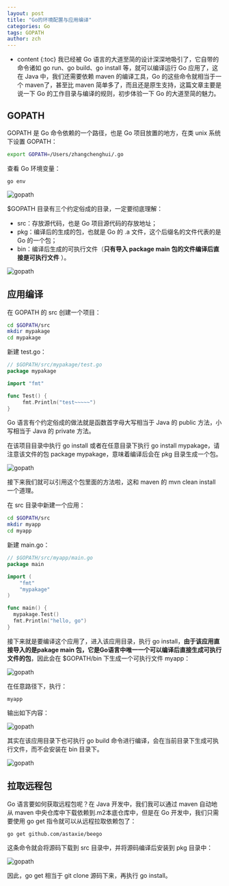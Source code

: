 ```yaml
---
layout: post
title: "Go的环境配置与应用编译"
categories: Go
tags: GOPATH
author: zch
---
```


* content
{:toc}
我已经被 Go 语言的大道至简的设计深深地吸引了，它自带的命令诸如 go run、go build、go install 等，就可以编译运行 Go 应用了，这在 Java 中，我们还需要依赖 maven 的编译工具，Go 的这些命令就相当于一个 maven了，甚至比 maven 简单多了，而且还是原生支持，这篇文章主要是说一下 Go 的工作目录与编译的规则，初步体验一下 Go 的大道至简的魅力。











## GOPATH

GOPATH 是 Go 命令依赖的一个路径，也是 Go 项目放置的地方，在类 unix 系统下设置 GOPATH：

```bash
export GOPATH=/Users/zhangchenghui/.go
```

查看 Go 环境变量：

```bash
go env
```

![gopath](https://raw.githubusercontent.com/objcoding/objcoding.github.io/master/images/go.png)



$GOPATH 目录有三个约定俗成的目录，一定要彻底理解：

- src：存放源代码，也是 Go 项目源代码的存放地址；
- pkg：编译后的生成的包，也就是 Go 的 .a 文件，这个后缀名的文件代表的是 Go  的一个包；
- bin：编译后生成的可执行文件（**只有导入 package main 包的文件编译后直接是可执行文件** ）。



![gopath](https://raw.githubusercontent.com/objcoding/objcoding.github.io/master/images/go2.png)



## 应用编译

在 GOPATH 的 src 创建一个项目：

```bash
cd $GOPATH/src
mkdir mypakage
cd mypakage
```

新建 test.go：

```go
// $GOPATH/src/mypakage/test.go
package mypakage

import "fmt"

func Test() {
     fmt.Println("test~~~~~")
}
```

Go 语言有个约定俗成的做法就是函数首字母大写相当于 Java 的 public 方法，小写相当于 Java 的 private 方法。

在该项目目录中执行 go install 或者在任意目录下执行 go install mypakage，请注意该文件的包 package mypakage，意味着编译后会在 pkg 目录生成一个包。

![gopath](https://raw.githubusercontent.com/objcoding/objcoding.github.io/master/images/go3.png)

接下来我们就可以引用这个包里面的方法啦，这和 maven 的 mvn clean install 一个道理。

在 src 目录中新建一个应用：

```bash
cd $GOPATH/src
mkdir myapp
cd myapp
```

新建 main.go：

```go
// $GOPATH/src/myapp/main.go
package main

import (
	"fmt"
  	"mypakage"
)

func main() {
  mypakage.Test()
  fmt.Println("hello, go")
}
```



接下来就是要编译这个应用了，进入该应用目录，执行 go install，**由于该应用直接导入的是pakage main 包，它是Go语言中唯一一个可以编译后直接生成可执行文件的包**，因此会在 $GOPATH/bin 下生成一个可执行文件  myapp：

![gopath](https://raw.githubusercontent.com/objcoding/objcoding.github.io/master/images/go4.png)

在任意路径下，执行：

```
myapp
```

输出如下内容：

![gopath](https://raw.githubusercontent.com/objcoding/objcoding.github.io/master/images/go5.png)



其实在该应用目录下也可执行 go build 命令进行编译，会在当前目录下生成可执行文件，而不会安装在 bin 目录下。

![gopath](https://raw.githubusercontent.com/objcoding/objcoding.github.io/master/images/go6.png)





## 拉取远程包

Go 语言要如何获取远程包呢？在 Java 开发中，我们我可以通过 maven 自动地从 maven 中央仓库中下载依赖到.m2本底仓库中，但是在 Go 开发中，我们只需要使用 go get 指令就可以从远程拉取依赖包了：

```bash
go get github.com/astaxie/beego
```

这条命令就会将源码下载到 src 目录中，并将源码编译后安装到 pkg 目录中：

![gopath](https://raw.githubusercontent.com/objcoding/objcoding.github.io/master/images/go7.png)

因此，go get 相当于 git clone 源码下来，再执行 go install。